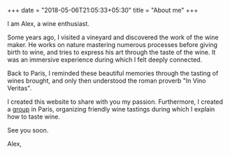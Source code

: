 +++
date = "2018-05-06T21:05:33+05:30"
title = "About me"
+++

I am Alex, a wine enthusiast.

Some years ago, I visited a vineyard and discovered the work of the wine maker. He works on nature mastering numerous processes before giving birth to wine, and tries to express his art through the taste of the wine. It was an immersive experience during which I felt deeply connected.

Back to Paris, I reminded these beautiful memories through the tasting of wines brought, and only then understood the roman proverb "In Vino Veritas".

I created this website to share with you my passion. Furthermore, I created a [group][1] in Paris, organizing friendly wine tastings during which I explain how to taste wine.

See you soon.

Alex,

[1]: https://www.meetup.com/Wine-Meet/

